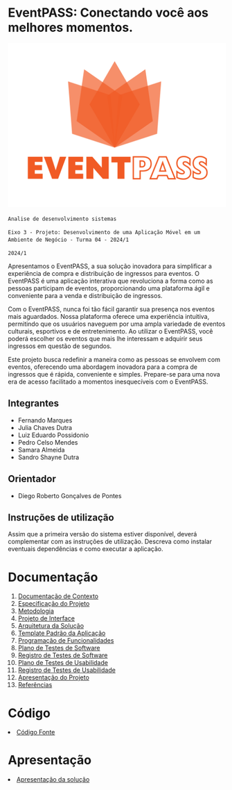 # EventPASS: Conectando você aos melhores momentos.

![Logo EventPASS](docs/img/logo-eventpass.png)

`Analise de desenvolvimento sistemas`

`Eixo 3 - Projeto: Desenvolvimento de uma Aplicação Móvel em um Ambiente de Negócio - Turma 04 - 2024/1`

`2024/1`

Apresentamos o EventPASS, a sua solução inovadora para simplificar a experiência de compra e distribuição de ingressos para eventos. O EventPASS é uma aplicação interativa que revoluciona a forma como as pessoas participam de eventos, proporcionando uma plataforma ágil e conveniente para a venda e distribuição de ingressos.

Com o EventPASS, nunca foi tão fácil garantir sua presença nos eventos mais aguardados. Nossa plataforma oferece uma experiência intuitiva, permitindo que os usuários naveguem por uma ampla variedade de eventos culturais, esportivos e de entretenimento. Ao utilizar o EventPASS, você poderá escolher os eventos que mais lhe interessam e adquirir seus ingressos em questão de segundos.

Este projeto busca redefinir a maneira como as pessoas se envolvem com eventos, oferecendo uma abordagem inovadora para a compra de ingressos que é rápida, conveniente e simples. Prepare-se para uma nova era de acesso facilitado a momentos inesquecíveis com o EventPASS.

## Integrantes

- Fernando Marques
- Julia Chaves Dutra
- Luiz Eduardo Possidonio
- Pedro Celso Mendes
- Samara Almeida
- Sandro Shayne Dutra

## Orientador

* Diego Roberto Gonçalves de Pontes

## Instruções de utilização

Assim que a primeira versão do sistema estiver disponível, deverá complementar com as instruções de utilização. Descreva como instalar eventuais dependências e como executar a aplicação.

# Documentação

<ol>
<li><a href="docs/01-Documentação de Contexto.md"> Documentação de Contexto</a></li>
<li><a href="docs/02-Especificação do Projeto.md"> Especificação do Projeto</a></li>
<li><a href="docs/03-Metodologia.md"> Metodologia</a></li>
<li><a href="docs/04-Projeto de Interface.md"> Projeto de Interface</a></li>
<li><a href="docs/05-Arquitetura da Solução.md"> Arquitetura da Solução</a></li>
<li><a href="docs/06-Template Padrão da Aplicação.md"> Template Padrão da Aplicação</a></li>
<li><a href="docs/07-Programação de Funcionalidades.md"> Programação de Funcionalidades</a></li>
<li><a href="docs/08-Plano de Testes de Software.md"> Plano de Testes de Software</a></li>
<li><a href="docs/09-Registro de Testes de Software.md"> Registro de Testes de Software</a></li>
<li><a href="docs/10-Plano de Testes de Usabilidade.md"> Plano de Testes de Usabilidade</a></li>
<li><a href="docs/11-Registro de Testes de Usabilidade.md"> Registro de Testes de Usabilidade</a></li>
<li><a href="docs/12-Apresentação do Projeto.md"> Apresentação do Projeto</a></li>
<li><a href="docs/13-Referências.md"> Referências</a></li>
</ol>

# Código

<li><a href="src/README.md"> Código Fonte</a></li>

# Apresentação

<li><a href="presentation/README.md"> Apresentação da solução</a></li>
